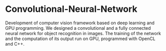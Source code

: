 # Convolutional-Neural-Network
Development of computer vision framework based on deep learning and  GPU programming. We designed a convolutional and a fully connected neural                network for object recognition in images. The training of the network and the computation of its output run on GPU, programmed with OpenCL and C++. 

